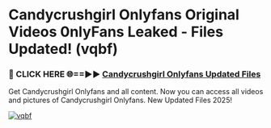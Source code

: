 # Candycrushgirl Onlyfans Original Videos 0nlyFans Leaked - Files Updated! (vqbf)

<h3>🔴 CLICK HERE 🌐==►► <a href="https://tinyurl.com/ms9xzufz" rel="nofollow">Candycrushgirl Onlyfans Updated Files</a></h3>

Get Candycrushgirl Onlyfans and all content. Now you can access all videos and pictures of Candycrushgirl Onlyfans. New Updated Files 2025!

[![vqbf](https://i.imgur.com/ppqm5kG.gif)](https://tinyurl.com/ms9xzufz)
